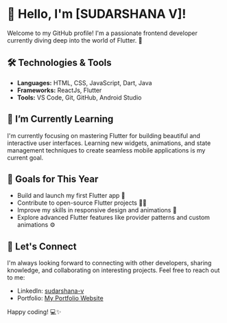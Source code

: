 # 👋 Hello, I'm [SUDARSHANA V]!

Welcome to my GitHub profile! I'm a passionate frontend developer currently diving deep into the world of Flutter. 🚀

## 🛠️ Technologies & Tools

- **Languages:** HTML, CSS, JavaScript, Dart, Java
- **Frameworks:** ReactJs, Flutter
- **Tools:** VS Code, Git, GitHub, Android Studio

## 🌱 I’m Currently Learning

I'm currently focusing on mastering Flutter for building beautiful and interactive user interfaces. Learning new widgets, animations, and state management techniques to create seamless mobile applications is my current goal. 

## 🚀 Goals for This Year

- Build and launch my first Flutter app 📱
- Contribute to open-source Flutter projects 👩‍💻
- Improve my skills in responsive design and animations 🎨
- Explore advanced Flutter features like provider patterns and custom animations ⚙️

## 🤝 Let's Connect

I'm always looking forward to connecting with other developers, sharing knowledge, and collaborating on interesting projects. Feel free to reach out to me:

- LinkedIn: [sudarshana-v](https://www.linkedin.com/in/sudarshana-v/)
- Portfolio: [My Portfolio Website](https://)

Happy coding! 💻✨
